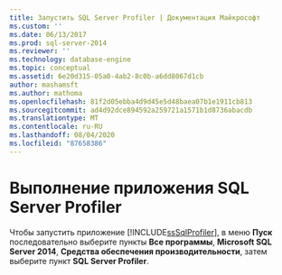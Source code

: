 ```yaml
---
title: Запустить SQL Server Profiler | Документация Майкрософт
ms.custom: ''
ms.date: 06/13/2017
ms.prod: sql-server-2014
ms.reviewer: ''
ms.technology: database-engine
ms.topic: conceptual
ms.assetid: 6e20d315-05a0-4ab2-8c0b-a6dd8067d1cb
author: mashamsft
ms.author: mathoma
ms.openlocfilehash: 81f2d05ebba4d9d45e5d48baea07b1e1911cb813
ms.sourcegitcommit: ad4d92dce894592a259721a1571b1d8736abacdb
ms.translationtype: MT
ms.contentlocale: ru-RU
ms.lasthandoff: 08/04/2020
ms.locfileid: "87658386"
---
```

# <a name="run-sql-server-profiler"></a>Выполнение приложения SQL Server Profiler
  Чтобы запустить приложение [!INCLUDE[ssSqlProfiler](../includes/sssqlprofiler-md.md)], в меню **Пуск** последовательно выберите пункты **Все программы**, **Microsoft SQL Server 2014**, **Средства обеспечения производительности**, затем выберите пункт **SQL Server Profiler**.  
  
  
